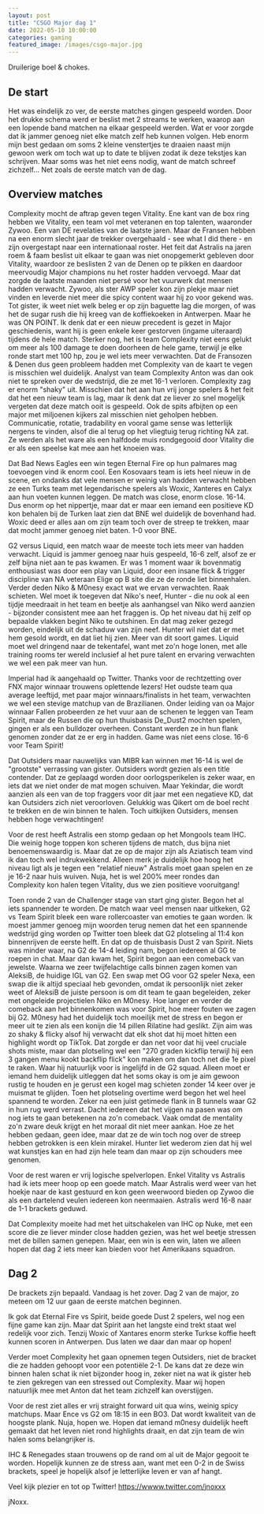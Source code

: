 ```yaml
---
layout: post
title: "CSGO Major dag 1"
date: 2022-05-10 10:00:00
categories: gaming
featured_image: /images/csgo-major.jpg
---
```


Druilerige boel & chokes.

## De start

Het was eindelijk zo ver, de eerste matches gingen gespeeld worden. Door het drukke schema werd er beslist met 2 streams te werken, waarop aan een lopende band matchen na elkaar gespeeld werden. Wat er voor zorgde dat ik jammer genoeg niet elke match zelf heb kunnen volgen. Heb enorm mijn best gedaan om soms 2 kleine venstertjes te draaien naast mijn gewoon werk om toch wat up to date te blijven zodat ik deze tekstjes kan schrijven. Maar soms was het niet eens nodig, want de match schreef zichzelf...
Net zoals de eerste match van de dag.

## Overview matches

Complexity mocht de aftrap geven tegen Vitality. Ene kant van de box ring hebben we Vitality, een team vol met veteranen en top talenten, waaronder Zywoo. Een van DE revelaties van de laatste jaren. Maar de Fransen hebben na een enorm slecht jaar de trekker overgehaald - see what I did there - en zijn overgestapt naar een internationaal roster.
Het feit dat Astralis na jaren roem & faam beslist uit elkaar te gaan was niet onopgemerkt gebleven door Vitality, waardoor ze beslisten 2 van de Denen op te pikken en daardoor meervoudig Major champions nu het roster hadden vervoegd.
Maar dat zorgde de laatste maanden niet persé voor het vuurwerk dat mensen hadden verwacht. Zywoo, als ster AWP speler kon zijn plekje maar niet vinden en leverde niet meer die spicy content waar hij zo voor gekend was. Tot gister, ik weet niet welk beleg er op zijn baguette lag die morgen, of was het de sugar rush die hij kreeg van de koffiekoeken in Antwerpen. Maar he was ON POINT. Ik denk dat er een nieuw precedent is gezet in Major geschiedenis, want hij is geen enkele keer gestorven (ingame uiteraard) tijdens de hele match.
Sterker nog, het is team Complexity niet eens gelukt om meer als 100 damage te doen doorheen de hele game, terwijl je elke ronde start met 100 hp, zou je wel iets meer verwachten.
Dat de Fransozen & Denen dus geen probleem hadden met Complexity van de kaart te vegen is misschien wel duidelijk.
Analyst van team Complexity Anton was dan ook niet te spreken over de wedstrijd, die ze met 16-1 verloren.
Complexity zag er enorm "shaky" uit. Misschien dat het aan hun vrij jonge spelers & het feit dat het een nieuw team is lag, maar ik denk dat ze liever zo snel mogelijk vergeten dat deze match ooit is gespeeld.
Ook de spits afbijten op een major met miljoenen kijkers zal misschien niet geholpen hebben.
Communicatie, rotatie, tradability en vooral game sense was letterlijk nergens te vinden, alsof die al terug op het vliegtuig terug richting NA zat. Ze werden als het ware als een halfdode muis rondgegooid door Vitality die er als een speelse kat mee aan het knoeien was.

Dat Bad News Eagles een win tegen Eternal Fire op hun palmares mag toevoegen vind ik enorm cool. Een Kosovaars team is iets heel nieuw in de scene, en ondanks dat vele mensen er weinig van hadden verwacht hebben ze een Turks team met legendarische spelers als Woxic, Xanteres en Calyx aan hun voeten kunnen leggen.
De match was close, enorm close. 16-14. Dus enorm op het nippertje, maar dat er maar een iemand een positieve KD kon behalen bij de Turken laat zien dat BNE wel duidelijk de bovenhand had. Woxic deed er alles aan om zijn team toch over de streep te trekken, maar dat mocht jammer genoeg niet baten.
1-0 voor BNE.

G2 versus Liquid, een match waar de meeste toch iets meer van hadden verwacht. Liquid is jammer genoeg naar huis gespeeld, 16-6 zelf, alsof ze er zelf bijna niet aan te pas kwamen.
Er was 1 moment waar ik bovenmatig enthousiast was door een play van Liquid, door een insane flick & trigger discipline van NA veteraan Elige op B site die ze de ronde liet binnenhalen.
Verder deden Niko & M0nesy exact wat we ervan verwachten. Raak schieten.
Wel moet ik toegeven dat Niko's neef, Hunter - die nu ook al een tijdje meedraait in het team en beetje als aanhangsel van Niko werd aanzien - bijzonder consistent mee aan het fraggen is. Op het niveau dat hij zelf op bepaalde vlakken begint Niko te outshinen. En dat mag zeker gezegd worden, eindelijk uit de schaduw van zijn neef. Hunter wil niet dat er met hem gesold wordt, en dat liet hij zien. Meer van dit soort games.
Liquid moet wel dringend naar de tekentafel, want met zo'n hoge lonen, met alle training rooms ter wereld inclusief al het pure talent en ervaring verwachten we wel een pak meer van hun.

Imperial had ik aangehaald op Twitter. Thanks voor de rechtzetting over FNX major winnaar trouwens oplettende lezers!
Het oudste team qua average leeftijd, met paar major winnaars/finalists in het team, verwachten we wel een stevige matchup van de Brazilianen.
Onder leiding van oa Major winnaar Fallen probeerden ze het vuur aan de schenen te leggen van Team Spirit, maar de Russen die op hun thuisbasis De_Dust2 mochten spelen, gingen er als een bulldozer overheen. Constant werden ze in hun flank genomen zonder dat ze er erg in hadden. Game was niet eens close. 16-6 voor Team Spirit!

Dat Outsiders maar nauwelijks van MIBR kan winnen met 16-14 is wel de "grootste" verrassing van gister. Outsiders wordt gezien als een title contender. Dat ze geplaagd worden door oorlogsperikelen is zeker waar, en iets dat we niet onder de mat mogen schuiven. Maar Yekindar, die wordt aanzien als een van de top fraggers voor dit jaar met een negatieve KD, dat kan Outsiders zich niet veroorloven. Gelukkig was Qikert om de boel recht te trekken en de win binnen te halen. Toch uitkijken Outsiders, mensen hebben hoge verwachtingen!

Voor de rest heeft Astralis een stomp gedaan op het Mongools team IHC. Die weinig hoge toppen kon scheren tijdens de match, dus bijna niet benoemenswaardig is. Maar dat ze op de major zijn als Aziatisch team vind ik dan toch wel indrukwekkend. Alleen merk je duidelijk hoe hoog het niveau ligt als je tegen een "relatief nieuw" Astralis moet gaan spelen en ze je 16-2 naar huis wuiven. Nuja, het is wel 200% meer rondes dan Complexity kon halen tegen Vitality, dus we zien positieve vooruitgang!

Toen ronde 2 van de Challenger stage van start ging gister. Begon het al iets spannender te worden.
De match waar veel mensen naar uitkeken, G2 vs Team Spirit bleek een ware rollercoaster van emoties te gaan worden.
Ik moest jammer genoeg mijn woorden terug nemen dat het een spannende wedstrijd ging worden op Twitter toen bleek dat G2 plotseling al 11:4 kon binnenrijven de eerste helft. En dat op de thuisbasis Dust 2 van Spirit.
Niets was minder waar, na G2 de 14-4 leiding nam, begon iedereen al GG te roepen in chat. Maar dan kwam het, Spirit begon aan een comeback van jewelste. Waarna we zeer twijfelachtige calls binnen zagen komen van AleksiB, de huidige IGL van G2. Een swap met OG voor G2 speler Nexa, een swap die ik altijd speciaal heb gevonden, omdat ik persoonlijk niet zeker weet of AleksiB de juiste persoon is om dit team te gaan begeleiden, zeker met ongeleide projectielen Niko en M0nesy.
Hoe langer en verder de comeback aan het binnenkomen was voor Spirit, hoe meer fouten we zagen bij G2.
M0nesy had het duidelijk toch moeilijk met de stress en begon er meer uit te zien als een konijn die 14 pillen Rilatine had geslikt. Zijn aim was zo shaky & flicky alsof hij verwacht dat elk shot dat hij moet hitten een highlight wordt op TikTok.
Dat zorgde er dan net voor dat hij veel cruciale shots miste, maar dan plotseling wel een "270 graden kickflip terwijl hij een 3 gangen menu kookt backflip flick" kon maken om dan toch net die 1e pixel te raken. Waar hij natuurlijk voor is ingelijfd in de G2 squad.
Alleen moet er iemand hem duidelijk uitleggen dat het soms okay is om je aim gewoon rustig te houden en je gerust een kogel mag schieten zonder 14 keer over je muismat te glijden.
Toen het plotseling overtime werd begon het wel heel spannend te worden. Zeker na een juist getimede flank in B tunnels waar G2 in hun rug werd verrast. Dacht iedereen dat het vijgen na pasen was om nog iets te gaan betekenen na zo'n comeback. Vaak omdat de mentality zo'n zware deuk krijgt en het moraal dit niet meer aankan. Hoe ze het hebben gedaan, geen idee, maar dat ze de win toch nog over de streep hebben getrokken is een klein mirakel. Hunter liet wederom zien dat hij wel wat kunstjes kan en had zijn hele team dan maar op zijn schouders mee genomen.

Voor de rest waren er vrij logische spelverlopen. Enkel Vitality vs Astralis had ik iets meer hoop op een goede match. Maar Astralis werd weer van het hoekje naar de kast gestuurd en kon geen weerwoord bieden op Zywoo die als een dartelend veulen iedereen kon neermaaien.
Astralis werd 16-8 naar de 1-1 brackets geduwd.

Dat Complexity moeite had met het uitschakelen van IHC op Nuke, met een score die ze liever minder close hadden gezien, was het wel beetje stressen met de billen samen genepen.
Maar, een win is een win, laten we alleen hopen dat dag 2 iets meer kan bieden voor het Amerikaans squadron.

## Dag 2

De brackets zijn bepaald. Vandaag is het zover. Dag 2 van de major, zo meteen om 12 uur gaan de eerste matchen beginnen.

Ik gok dat Eternal Fire vs Spirit, beide goede Dust 2 spelers, wel nog een fijne game kan zijn. Maar dat Spirit aan het langste eind trekt staat wel redelijk voor zich.
Tenzij Woxic of Xantares enorm sterke Turkse koffie heeft kunnen scoren in Antwerpen. Dus laten we daar dan maar op hopen!

Verder moet Complexity het gaan opnemen tegen Outsiders, niet de bracket die ze hadden gehoopt voor een potentiële 2-1. De kans dat ze deze win binnen halen schat ik niet bijzonder hoog in, zeker niet na wat ik gister heb te zien gekregen van een stressed out Complexity. Maar wij hopen natuurlijk mee met Anton dat het team zichzelf kan overstijgen.

Voor de rest ziet alles er vrij straight forward uit qua wins, weinig spicy matchups. Maar Ence vs G2 om 18:15 in een BO3. Dat wordt kwaliteit van de hoogste plank. Nuja, hopen we. Hopen dat iemand m0nesy duidelijk heeft gemaakt dat het leven niet rond highlights draait, en dat zijn team de win halen soms belangrijker is.

IHC & Renegades staan trouwens op de rand om al uit de Major gegooit te worden. Hopelijk kunnen ze de stress aan, want met een 0-2 in de Swiss brackets, speel je hopelijk alsof je letterlijke leven er van af hangt.

Veel kijk plezier en tot op Twitter! <https://wwww.twitter.com/jnoxxx>

jNoxx.
